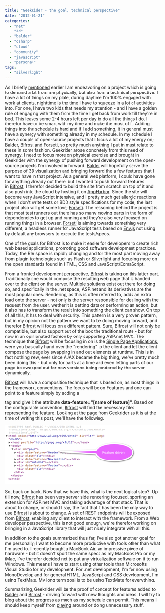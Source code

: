 ```yaml
---
title: "GeekRider - the goal, technical perspective"
date: "2012-01-21"
categories: 
  - "net"
  - "3d"
  - "balder"
  - "csharp"
  - "cloud"
  - "community"
  - "javascript"
  - "personal"
tags: 
  - "silverlight"
---
```


As I briefly [mentioned](/post/2012/01/14/State-of-the-union3b-2012.aspx) earlier I am endeavoring on a project which is going to demand a lot from me physically, but also from a technical perspective. I have a lot of things on my plate, during daytime I'm 100% engaged with work at clients, nighttime is the time I have to squeeze in a lot of activities into. For one, I have two kids that needs my attention - and I have a golden rule of engaging with them from the time I get back from work till they're in bed. This leaves some 2-4 hours left per day to do all the things I do. I therefor have to be smart with my time and make the most of it. Adding things into the schedule is hard and if I add something, it in general must have a synergy with something already in my schedule. In my schedule I have a couple of open-source projects that I focus a lot of my energy on; [Balder](http://balder.codeplex.com), [Bifrost](http://github.com/dolittlestudios/bifrost) and [Forseti](http://github.com/dolittlestudios/forseti), so pretty much anything I put in must relate to these in some fashion. Geekrider arose concretely from this need of synergy. I need to focus more on physical exercise and brought in Geekrider with the synergy of pushing forward development on the open-source projects I'm involved in forward. [Balder](http://balder.codeplex.com) will hopefully serve the purpose of 3D visualization and bringing forward the a few features that I want to have in that project. As a general web platform, I could have gone for anything already out there, but I wanted to push forward features in [Bifrost](http://github.com/dolittlestudios/bifrost), I therefor decided to build the site from scratch on top of it and also push into the cloud by hosting it on [AppHarbor](http://www.appharbor.com). Since the site will become very JavaScript intensive, and I pretty much get allergic reactions when I don't write tests or BDD style specifications for my code, the last project also will get some love; [Forseti](http://github.com/dolittlestudios/forseti). The reasoning behind the project is that most test runners out there has so many moving parts in the form of dependencies to get up and running and they're also very focused on running things in a browser. [Forseti](http://github.com/dolittlestudios/forseti) is aiming towards something very different, a headless runner for JavaScript tests based on [Env.js](http://www.envjs.com/) not using by default any browsers to execute the tests/specs.

One of the goals for [Bifrost](http://github.com/dolittlestudios/bifrost) is to make it easier for developers to create rich web based applications, promoting good software development practices. Today, the RIA space is rapidly changing and for the most part moving away from plugin technologies such as Flash or Silverlight and focusing more on the open standards found in HTML, CSS and JavaScript/EcmaScript.

From a fronted development perspective, [Bifrost](http://github.com/dolittlestudios/bifrost) is taking on this latter part. Traditionally one would compose the resulting web page that is handed over to the client on the server. Multiple solutions exist out there for doing so, and specifically in the .net space, ASP.net and its derivatives are the most popular ones. Rendering, as this is often referred to, adds an extra load onto the server - not only is the server responsible for dealing with the request from the user, wether it is getting data or performing an action, but it also has to transform the result into something the client can show. On top of all this, it has to deal with security. This pattern is a very proven pattern, but in my opinion not the pattern we want to be doing moving forward, and therefor [Bifrost](http://github.com/dolittlestudios/bifrost) will focus on a different pattern. Sure, Bifrost will not only be compatible, but also support out of the box the traditional route - but for now in an opinionated fashion by only supporting ASP.net MVC. The technique that [Bifrost](http://github.com/dolittlestudios/bifrost) will be focusing in on is the [Single Page Applications](http://en.wikipedia.org/wiki/Single-page_application), were you basically hand over the "rendering" to the client and let the client compose the page by swapping in and out elements at runtime. This is in fact nothing new, ever since AJAX became the big thing, we've pretty much been doing this - but only for parts at a time and even letting parts of our page be swapped out for new versions being rendered by the server dynamically.

[Bifrost](http://github.com/dolittlestudios/bifrost) will have a composition technique that is based on, as most things in the framework, conventions. The focus will be on Features and one can point to a feature simply by adding a **<div/>** tag and give it the attribute **data-feature="\[name of feature\]"**. Based on the configurable convention, [Bifrost](http://github.com/dolittlestudios/bifrost) will find the necessary files representing the feature. Looking at the page from Geekrider as it is at the time of writing this post, we'll have the following.

![NewImage](images/NewImage.png "NewImage.png")

So, back on track. Now that we have this, what is the next logical step?  Up till now, [Bifrost](http://github.com/dolittlestudios/bifrost) has been very server side rendering focused, sporting an extension for ASP.net MVC and taking advantage of that stack. That is about to change, or should I say, the fact that it has been the only way to use [Bifrost](http://github.com/dolittlestudios/bifrost) is about to change. A set of REST endpoints will be exposed from [Bifrost](http://github.com/dolittlestudios/bifrost), enabling any client to interact with the framework. From a Web developer perspective, this is not good enough, we're therefor working on bringing in a JavaScript library that will just nicely integrate with all this.

In addition to the goals summarized thus far, I've also got another goal for me personally; I want to become more productive with tools other than what I'm used to. I recently bought a MacBook Air, an impressive piece of hardware - but it doesn't sport the same specs as my MacBook Pro or my iMac, I've therefor decided not to put any virtualization software on it to run Windows. This means I have to start using other tools than Microsofts Visual Studio for my development. For .net development, I'm for now using MonoDevelop and for general HTML, JavaScript and CSS development, I'm using TextMate. My long term goal is to be using TextMate for everything.

Summarizing, Geekrider will be the proof of concept for features added to [Balder](http://balder.codeplex.com) and [Bifrost](http://github.com/dolittlestudios/bifrost) - driving forward with new thoughts and ideas. I will try to blog about the progress as much as my schedule can permit. This means I should keep myself from [playing](http://hu.partypoker.com/) around or doing unnecessary stuff.
